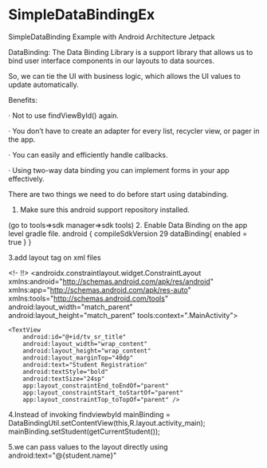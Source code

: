 # SimpleDataBindingEx
SimpleDataBinding Example with Android Architecture Jetpack

DataBinding:
The Data Binding Library is a support library that allows us to bind user interface components in our layouts to data sources.

 So, we can tie the UI with business logic, which allows the UI values to update automatically.

Benefits:

·      Not to use findViewById() again.

·      You don’t have to create an adapter for every list, recycler view, or pager in the app.

·      You can easily and efficiently handle callbacks.

·      Using two-way data binding you can implement forms in your app effectively.

There are two things we need to do before start using databinding.

1.   Make sure this android support repository installed.

(go to tools=>sdk manager=>sdk tools)
2.   Enable Data Binding on the app level gradle file.
android {
    compileSdkVersion 29
    dataBinding{
        enabled = true
    }
    }
    
3.add layout tag on xml files 


<!-
<layout>
    <data>
        <variable
            name="student"
            type="com.gokul.tut.simpledatabindingex.Student" />
    </data>!!>
<androidx.constraintlayout.widget.ConstraintLayout xmlns:android="http://schemas.android.com/apk/res/android"
    xmlns:app="http://schemas.android.com/apk/res-auto"
    xmlns:tools="http://schemas.android.com/tools"
    android:layout_width="match_parent"
    android:layout_height="match_parent"
    tools:context=".MainActivity">

    <TextView
        android:id="@+id/tv_sr_title"
        android:layout_width="wrap_content"
        android:layout_height="wrap_content"
        android:layout_marginTop="40dp"
        android:text="Student Registration"
        android:textStyle="bold"
        android:textSize="24sp"
        app:layout_constraintEnd_toEndOf="parent"
        app:layout_constraintStart_toStartOf="parent"
        app:layout_constraintTop_toTopOf="parent" />
</constraintLayout>
<layout>

4.Instead of invoking findviewbyId 
mainBinding = DataBindingUtil.setContentView(this,R.layout.activity_main);
        mainBinding.setStudent(getCurrentStudent());
        
5.we can pass values to the layout directly using 
<TextView> android:text="@{student.name}" </TextView>
